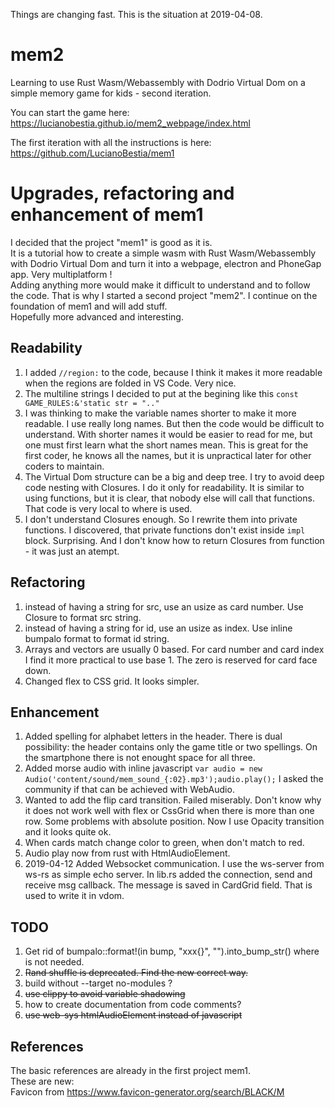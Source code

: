 Things are changing fast. This is the situation at 2019-04-08.
# mem2

Learning to use Rust Wasm/Webassembly with Dodrio Virtual Dom on a simple memory game for kids - second iteration. 
 
You can start the game here:  
https://lucianobestia.github.io/mem2_webpage/index.html

The first iteration with all the instructions is here:  
https://github.com/LucianoBestia/mem1  

# Upgrades, refactoring and enhancement of mem1
I decided that the project "mem1" is good as it is.   
It is a tutorial how to create a simple wasm with Rust Wasm/Webassembly with Dodrio Virtual Dom and turn it into a webpage, electron and PhoneGap app. Very multiplatform !  
Adding anything more would make it difficult to understand and to follow the code. 
That is why I started a second project "mem2". I continue on the foundation of mem1 and will add stuff.  
Hopefully more advanced and interesting.

## Readability
1. I added `//region:` to the code, because I think it makes it more readable when the regions are folded in VS Code. Very nice. 
2. The multiline strings I decided to put at the begining like this `const GAME_RULES:&'static str = ".."`  
3. I was thinking to make the variable names shorter to make it more readable. I use really long names. But then the code would be difficult to understand. With shorter names it would be easier to read for me, but one must first learn what the short names mean. This is great for the first coder, he knows all the names, but it is unpractical later for other coders to maintain.  
4. The Virtual Dom structure can be a big and deep tree. I try to avoid deep code nesting with Closures. I do it only for readability. It is similar to using functions, but it is clear, that nobody else will call that functions. That code is very local to where is used.  
5. I don't understand Closures enough. So I rewrite them into private functions. I discovered, that private functions don't exist inside `impl` block. Surprising. And I don't know how to return Closures from function - it was just an atempt.  

## Refactoring
1. instead of having a string for src, use an usize as card number. Use Closure to format src string. 
2. instead of having a string for id, use an usize as index. Use inline bumpalo format to format id string. 
3. Arrays and vectors are usually 0 based. For card number and card index I find it more practical to use base 1. The zero is reserved for card face down. 
4. Changed flex to CSS grid. It looks simpler.

## Enhancement
1. Added spelling for alphabet letters in the header. There is dual possibility: the header contains only the game title or two spellings. On the smartphone there is not enought space for all three.
2. Added morse audio with inline javascript `var audio = new Audio('content/sound/mem_sound_{:02}.mp3');audio.play();`  I asked the community if that can be achieved with WebAudio.  
3. Wanted to add the flip card transition. Failed miserably. Don't know why it does not work well with flex or CssGrid when there is more than one row. Some problems with absolute position. Now I use Opacity transition and it looks quite ok.
4. When cards match change color to green, when don't match to red. 
5. Audio play now from rust with HtmlAudioElement. 
6. 2019-04-12 Added Websocket communication. I use the ws-server from ws-rs as simple echo server. In lib.rs added the connection, send and receive msg callback. The message is saved in CardGrid field. That is used to write it in vdom.

## TODO
1. Get rid of bumpalo::format!(in bump, "xxx{}", "").into_bump_str() where is not needed.
2. <del>Rand shuffle is deprecated. Find the new correct way.</del>
3. build without --target no-modules ?
4. <del>use clippy to avoid variable shadowing</del>  
5. how to create documentation from code comments?
6. <del>use web-sys htmlAudioElement instead of javascript</del>

## References
The basic references are already in the first project mem1.  
These are new:  
Favicon from https://www.favicon-generator.org/search/BLACK/M  

